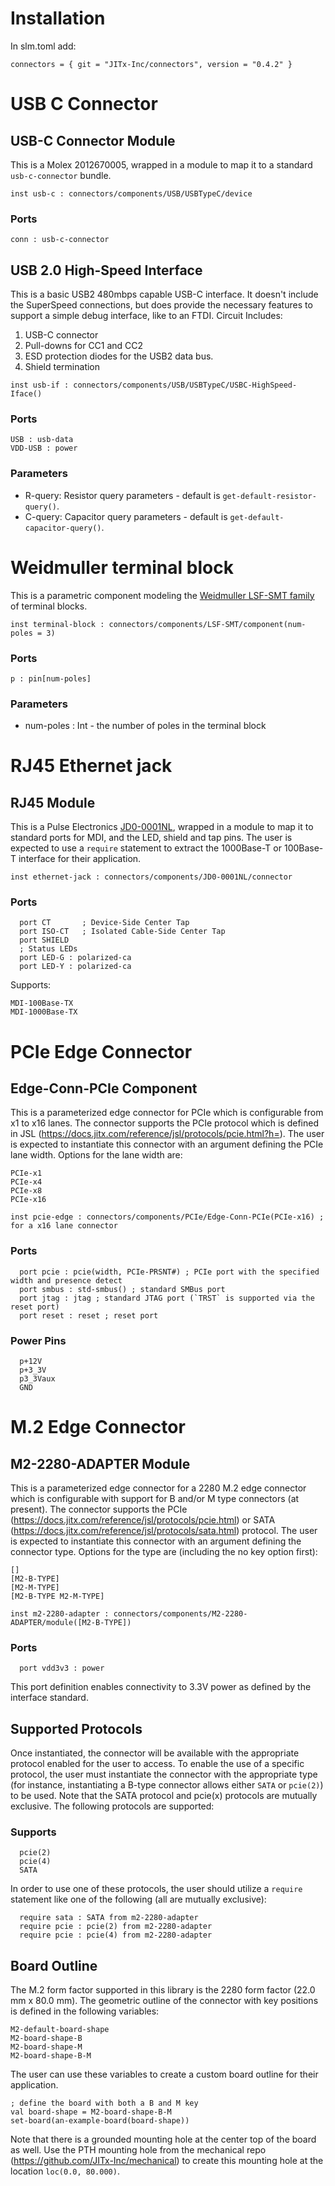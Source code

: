 # Installation

In slm.toml add:
```
connectors = { git = "JITx-Inc/connectors", version = "0.4.2" }
```

# USB C Connector
## USB-C Connector Module
This is a Molex 2012670005, wrapped in a module to map it to a standard `usb-c-connector` bundle.
```
inst usb-c : connectors/components/USB/USBTypeC/device
```
### Ports
```
conn : usb-c-connector
```
## USB 2.0 High-Speed Interface
This is a basic USB2 480mbps capable USB-C interface. It doesn't include the SuperSpeed connections, but does provide the necessary features to support a simple debug interface, like to an FTDI.
Circuit Includes:
1.  USB-C connector
2.  Pull-downs for CC1 and CC2
3.  ESD protection diodes for the USB2 data bus.
4.  Shield termination
```
inst usb-if : connectors/components/USB/USBTypeC/USBC-HighSpeed-Iface()
```
### Ports
```
USB : usb-data
VDD-USB : power
```
### Parameters
- R-query: Resistor query parameters - default is `get-default-resistor-query()`.
- C-query:  Capacitor query parameters - default is `get-default-capacitor-query()`.

# Weidmuller terminal block
This is a parametric component modeling the [Weidmuller LSF-SMT family](https://catalog.weidmueller.com/procat/Group.jsp;jsessionid=2D3E17129178EB5048158C0C39D6D6A1?groupId=(%22group21472460020482%22)&page=Group) of terminal blocks.
```
inst terminal-block : connectors/components/LSF-SMT/component(num-poles = 3)
```
### Ports
```
p : pin[num-poles]
```
### Parameters
- num-poles : Int - the number of poles in the terminal block

# RJ45 Ethernet jack
## RJ45 Module
This is a Pulse Electronics [JD0-0001NL](https://productfinder.pulseelectronics.com/api/open/part-attachments/datasheet/JD0-0001NL), wrapped in a module to map it to standard ports for MDI, and the LED, shield and tap pins. The user is expected to use a `require` statement to extract the 1000Base-T or 100Base-T interface for their application.
```
inst ethernet-jack : connectors/components/JD0-0001NL/connector
```
### Ports
```
  port CT       ; Device-Side Center Tap
  port ISO-CT   ; Isolated Cable-Side Center Tap
  port SHIELD
  ; Status LEDs
  port LED-G : polarized-ca
  port LED-Y : polarized-ca
```
Supports:
```
MDI-100Base-TX
MDI-1000Base-TX
```

# PCIe Edge Connector
## Edge-Conn-PCIe Component
This is a parameterized edge connector for PCIe which is configurable from x1 to x16 lanes. The connector supports the PCIe protocol which is defined in JSL (https://docs.jitx.com/reference/jsl/protocols/pcie.html?h=). The user is expected to instantiate this connector with an argument defining the PCIe lane width. Options for the lane width are:
```
PCIe-x1
PCIe-x4
PCIe-x8
PCIe-x16
```
```
inst pcie-edge : connectors/components/PCIe/Edge-Conn-PCIe(PCIe-x16) ; for a x16 lane connector
```
### Ports
```
  port pcie : pcie(width, PCIe-PRSNT#) ; PCIe port with the specified width and presence detect
  port smbus : std-smbus() ; standard SMBus port
  port jtag : jtag ; standard JTAG port (`TRST` is supported via the reset port)
  port reset : reset ; reset port
```

### Power Pins
```
  p+12V
  p+3_3V
  p3_3Vaux
  GND
```

# M.2 Edge Connector
## M2-2280-ADAPTER Module
This is a parameterized edge connector for a 2280 M.2 edge connector which is configurable with support for B and/or M type connectors (at present). The connector supports the PCIe (https://docs.jitx.com/reference/jsl/protocols/pcie.html) or SATA (https://docs.jitx.com/reference/jsl/protocols/sata.html) protocol. The user is expected to instantiate this connector with an argument defining the connector type. Options for the type are (including the no key option first):
```
[]
[M2-B-TYPE]
[M2-M-TYPE]
[M2-B-TYPE M2-M-TYPE]
```
```
inst m2-2280-adapter : connectors/components/M2-2280-ADAPTER/module([M2-B-TYPE])
```
### Ports
```
  port vdd3v3 : power
```
This port definition enables connectivity to 3.3V power as defined by the interface standard.
## Supported Protocols
Once instantiated, the connector will be available with the appropriate protocol enabled for the user to access.
To enable the use of a specific protocol, the user must instantiate the connector with the appropriate type (for instance, instantiating a B-type connector allows either `SATA` or `pcie(2)`) to be used. Note that the SATA protocol and pcie(x) protocols are mutually exclusive. The following protocols are supported:
### Supports
```
  pcie(2)
  pcie(4)
  SATA
```
In order to use one of these protocols, the user should utilize a `require` statement like one of the following (all are mutually exclusive):
```
  require sata : SATA from m2-2280-adapter
  require pcie : pcie(2) from m2-2280-adapter
  require pcie : pcie(4) from m2-2280-adapter
```
## Board Outline
The M.2 form factor supported in this library is the 2280 form factor (22.0 mm x 80.0 mm). The geometric outline of the connector with key positions is defined in the following variables:
```
M2-default-board-shape
M2-board-shape-B
M2-board-shape-M
M2-board-shape-B-M
```
The user can use these variables to create a custom board outline for their application.
```
; define the board with both a B and M key
val board-shape = M2-board-shape-B-M
set-board(an-example-board(board-shape))
```
Note that there is a grounded mounting hole at the center top of the board as well. Use the PTH mounting hole from the mechanical repo (https://github.com/JITx-Inc/mechanical) to create this mounting hole at the location `loc(0.0, 80.000)`.



